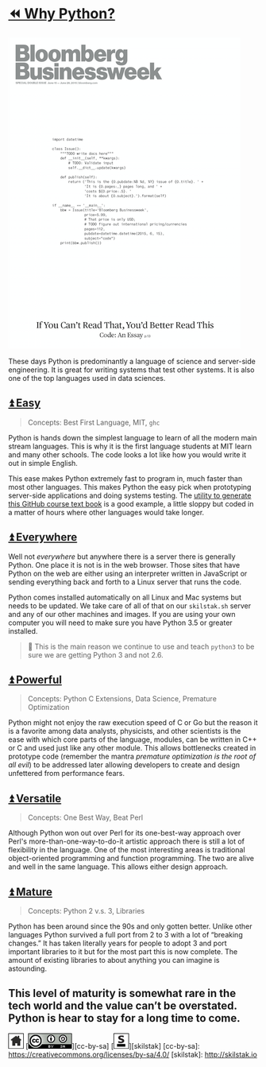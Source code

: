 # [⏪ Why Python?](/README.md)

![bloomberg](/assets/bloomberg.png)

These days Python is predominantly a language of science and
server-side engineering. It is great for writing systems that test
other systems. It is also one of the top languages used in data
sciences.

## [⏫ Easy](#)

> Concepts: Best First Language, MIT, `ghc`

Python is hands down the simplest language to learn of all the modern
main stream languages. This is why it is the first language students
at MIT learn and many other schools. The code looks a lot like how you
would write it out in simple English.

This ease makes Python extremely fast to program in, much faster
than most other languages. This makes Python the easy pick when
prototyping server-side applications and doing systems testing. The
[utility to generate this GitHub course text book][ghc] is a good
example, a little sloppy but coded in a matter of hours where other
languages would take longer.

[ghc]: https://github.com/skilstak/ghc/blob/master/lib/ghc.py

## [⏫ Everywhere](#)

Well not *everywhere* but anywhere there is a server there is
generally Python. One place it is not is in the web browser. Those
sites that have Python on the web are either using an interpreter
written in JavaScript or sending everything back and forth to a Linux
server that runs the code.

Python comes installed automatically on all Linux and Mac systems but
needs to be updated. We take care of all of that on our `skilstak.sh`
server and any of our other machines and images. If you are using your
own computer you will need to make sure you have Python 3.5 or greater
installed.

> 💬 This is the main reason we continue to use and teach `python3` to
> be sure we are getting Python 3 and not 2.6.

## [⏫ Powerful](#)

> Concepts: Python C Extensions, Data Science, Premature Optimization

Python might not enjoy the raw execution speed of C or Go but the
reason it is a favorite among data analysts, physicists, and other
scientists is the ease with which core parts of the language,
modules, can be written in C++ or C and used just like any other
module. This allows bottlenecks created in prototype code (remember
the mantra *premature optimization is the root of all evil*) to be
addressed later allowing developers to create and design unfettered
from performance fears.

## [⏫ Versatile](#)

> Concepts: One Best Way, Beat Perl

Although Python won out over Perl for its one-best-way approach
over Perl's more-than-one-way-to-do-it artistic approach there is
still a lot of flexibility in the language. One of the most interesting
areas is traditional object-oriented programming and function
programming. The two are alive and well in the same language. This
allows either design approach.

## [⏫ Mature](#)

> Concepts: Python 2 v.s. 3, Libraries

Python has been around since the 90s and only gotten better. Unlike
other languages Python survived a full port from 2 to 3 with a lot of
“breaking changes.” It has taken literally years for people to adopt
3 and port important libraries to it but for the most part this is now
complete. The amount of existing libraries to about anything you can
imagine is astounding.

This level of maturity is somewhat rare in the tech world
and the value can’t be overstated. Python is hear to stay for a long
time to come.
 ---
[![home](/assets/home-bw.png)](/README.md)
[![cc-by-sa](/assets/cc-by-sa.png)][cc-by-sa]
[![skilstak](/assets/skilstak-logo-bw.png)][skilstak]
[cc-by-sa]: https://creativecommons.org/licenses/by-sa/4.0/
[skilstak]: http://skilstak.io

